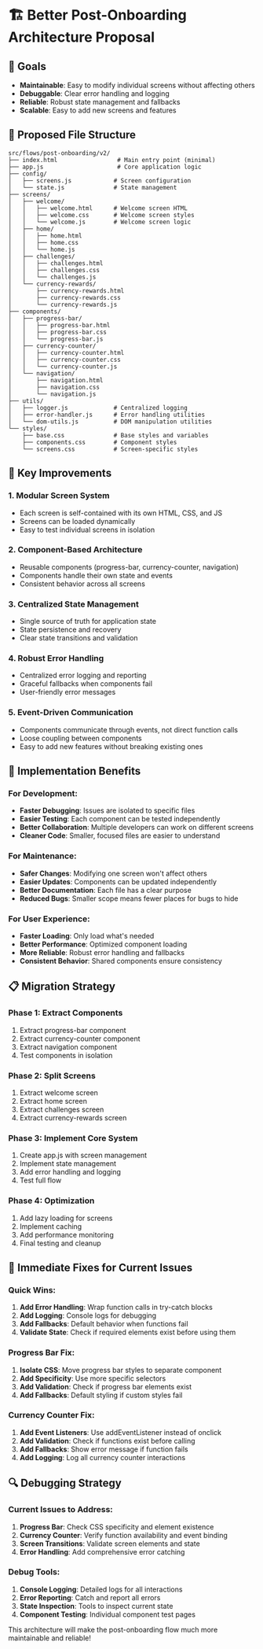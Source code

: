 # 🏗️ Better Post-Onboarding Architecture Proposal

## 🎯 **Goals**
- **Maintainable**: Easy to modify individual screens without affecting others
- **Debuggable**: Clear error handling and logging
- **Reliable**: Robust state management and fallbacks
- **Scalable**: Easy to add new screens and features

## 📁 **Proposed File Structure**

```
src/flows/post-onboarding/v2/
├── index.html                 # Main entry point (minimal)
├── app.js                     # Core application logic
├── config/
│   ├── screens.js            # Screen configuration
│   └── state.js              # State management
├── screens/
│   ├── welcome/
│   │   ├── welcome.html      # Welcome screen HTML
│   │   ├── welcome.css       # Welcome screen styles
│   │   └── welcome.js        # Welcome screen logic
│   ├── home/
│   │   ├── home.html
│   │   ├── home.css
│   │   └── home.js
│   ├── challenges/
│   │   ├── challenges.html
│   │   ├── challenges.css
│   │   └── challenges.js
│   └── currency-rewards/
│       ├── currency-rewards.html
│       ├── currency-rewards.css
│       └── currency-rewards.js
├── components/
│   ├── progress-bar/
│   │   ├── progress-bar.html
│   │   ├── progress-bar.css
│   │   └── progress-bar.js
│   ├── currency-counter/
│   │   ├── currency-counter.html
│   │   ├── currency-counter.css
│   │   └── currency-counter.js
│   └── navigation/
│       ├── navigation.html
│       ├── navigation.css
│       └── navigation.js
├── utils/
│   ├── logger.js             # Centralized logging
│   ├── error-handler.js      # Error handling utilities
│   └── dom-utils.js          # DOM manipulation utilities
└── styles/
    ├── base.css              # Base styles and variables
    ├── components.css        # Component styles
    └── screens.css           # Screen-specific styles
```

## 🔧 **Key Improvements**

### **1. Modular Screen System**
- Each screen is self-contained with its own HTML, CSS, and JS
- Screens can be loaded dynamically
- Easy to test individual screens in isolation

### **2. Component-Based Architecture**
- Reusable components (progress-bar, currency-counter, navigation)
- Components handle their own state and events
- Consistent behavior across all screens

### **3. Centralized State Management**
- Single source of truth for application state
- State persistence and recovery
- Clear state transitions and validation

### **4. Robust Error Handling**
- Centralized error logging and reporting
- Graceful fallbacks when components fail
- User-friendly error messages

### **5. Event-Driven Communication**
- Components communicate through events, not direct function calls
- Loose coupling between components
- Easy to add new features without breaking existing ones

## 🚀 **Implementation Benefits**

### **For Development:**
- **Faster Debugging**: Issues are isolated to specific files
- **Easier Testing**: Each component can be tested independently
- **Better Collaboration**: Multiple developers can work on different screens
- **Cleaner Code**: Smaller, focused files are easier to understand

### **For Maintenance:**
- **Safer Changes**: Modifying one screen won't affect others
- **Easier Updates**: Components can be updated independently
- **Better Documentation**: Each file has a clear purpose
- **Reduced Bugs**: Smaller scope means fewer places for bugs to hide

### **For User Experience:**
- **Faster Loading**: Only load what's needed
- **Better Performance**: Optimized component loading
- **More Reliable**: Robust error handling and fallbacks
- **Consistent Behavior**: Shared components ensure consistency

## 📋 **Migration Strategy**

### **Phase 1: Extract Components**
1. Extract progress-bar component
2. Extract currency-counter component
3. Extract navigation component
4. Test components in isolation

### **Phase 2: Split Screens**
1. Extract welcome screen
2. Extract home screen
3. Extract challenges screen
4. Extract currency-rewards screen

### **Phase 3: Implement Core System**
1. Create app.js with screen management
2. Implement state management
3. Add error handling and logging
4. Test full flow

### **Phase 4: Optimization**
1. Add lazy loading for screens
2. Implement caching
3. Add performance monitoring
4. Final testing and cleanup

## 🎯 **Immediate Fixes for Current Issues**

### **Quick Wins:**
1. **Add Error Handling**: Wrap function calls in try-catch blocks
2. **Add Logging**: Console logs for debugging
3. **Add Fallbacks**: Default behavior when functions fail
4. **Validate State**: Check if required elements exist before using them

### **Progress Bar Fix:**
1. **Isolate CSS**: Move progress bar styles to separate component
2. **Add Specificity**: Use more specific selectors
3. **Add Validation**: Check if progress bar elements exist
4. **Add Fallbacks**: Default styling if custom styles fail

### **Currency Counter Fix:**
1. **Add Event Listeners**: Use addEventListener instead of onclick
2. **Add Validation**: Check if functions exist before calling
3. **Add Fallbacks**: Show error message if function fails
4. **Add Logging**: Log all currency counter interactions

## 🔍 **Debugging Strategy**

### **Current Issues to Address:**
1. **Progress Bar**: Check CSS specificity and element existence
2. **Currency Counter**: Verify function availability and event binding
3. **Screen Transitions**: Validate screen elements and state
4. **Error Handling**: Add comprehensive error catching

### **Debug Tools:**
1. **Console Logging**: Detailed logs for all interactions
2. **Error Reporting**: Catch and report all errors
3. **State Inspection**: Tools to inspect current state
4. **Component Testing**: Individual component test pages

This architecture will make the post-onboarding flow much more maintainable and reliable!
